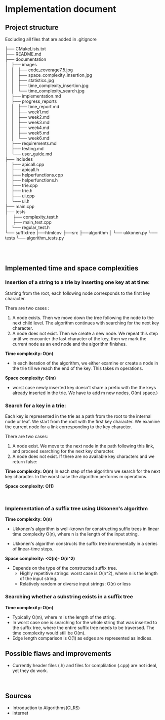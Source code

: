 # Implementation document

## Project structure 

Excluding all files that are added in .gitignore

├── CMakeLists.txt <br />
├── README.md <br />
├── documentation <br />
│   ├── images <br />
│   │   ├── code_coverage7.5.jpg <br />
│   │   ├── space_complexity_insertion.jpg <br />
│   │   ├── statistics.jpg <br />
│   │   ├── time_complexity_insertion.jpg <br />
│   │   └── time_complexity_search.jpg <br />
│   ├── implementation.md <br />
│   ├── progress_reports <br />
│   │   ├── time_report.md <br />
│   │   ├── week1.md <br />
│   │   ├── week2.md <br />
│   │   ├── week3.md <br />
│   │   ├── week4.md <br />
│   │   ├── week5.md <br />
│   │   └── week6.md <br />
│   ├── requirements.md <br />
│   ├── testing.md <br />
│   └── user_guide.md <br />
├── includes <br />
│   ├── apicall.cpp <br />
│   ├── apicall.h <br />
│   ├── helperfunctions.cpp <br />
│   ├── helperfunctions.h <br />
│   ├── trie.cpp <br />
│   ├── trie.h <br />
│   ├── ui.cpp <br />
│   └── ui.h <br />
├── main.cpp <br />
├── tests <br />
│    ├── complexity_test.h <br />
│    ├── main_test.cpp <br />
│    └── regular_test.h <br />
└── suffixtree
    ├──htmlcov
    ├──src
    ├──algorithm
    │   └── ukkonen.py
    └── tests
        └── algorithm_tests.py
  


<br />
<br />

## Implemented time and space complexities 

### Insertion of a string to a trie by inserting one key at at time:

Starting from the root, each following node corresponds to the first key character. 

There are two cases :

1) A node exists. Then we move down the tree following the node to the next child level. The algorithm continues with searching for the next key character.
2) A node does not exist. Then we create a new node. We repeat this step until we encounter the last character of the key, then we mark the current node as an end node and the algorithm finishes.

**Time complexity: O(m)**
 - In each iteration of the algorithm, we either examine or create a node in the trie till we reach the end of the key. This takes m operations.

**Space complexity: O(m)**
 -  worst case newly inserted key doesn't share a prefix with the the keys already inserted in the trie. We have to add m new nodes, O(m) space.)

### Search for a key in a trie:

Each key is represented in the trie as a path from the root to the internal node or leaf. We start from the root with the first key character. We examine the current node for a link corresponding to the key character. 

There are two cases:

1) A node exist. We move to the next node in the path following this link, and proceed searching for the next key character.
2) A node does not exist. If there are no available key characters and we return false:


**Time complexity: O(m)**
 In each step of the algorithm we search for the next key character. In the worst case the algorithm performs m operations.

**Space complexity: O(1)**

<br />

### Implementation of a suffix tree using Ukkonen's algorithm


**Time complexity: O(n)**

- Ukkonen's algorithm is well-known for constructing suffix trees in linear time complexity O(n), where n is the length of the input string.

- Ukkonen's algorithm constructs the suffix tree incrementally in a series of linear-time steps.

**Space complexity: <O(n)- O(n^2)**

- Depends on the type of the constructed suffix tree.
  - Highly repetitive strings: worst case is O(n^2), where n is the length of the input string.
  - Relatively random or diverse input strings: O(n) or less

### Searching whether a substring exists in a suffix tree

**Time complexity: O(m)**

- Typically O(m), where m is the length of the string.
- In worst case one is searching for the whole string that was inserted to the suffix tree, where the entire suffix tree needs to be traversed. The time complexity would still be O(m).
- Edge length comparison is O(1) as edges are represented as indices.


## Possible flaws and improvements

 - Currently header files (.h) and files for complilation (.cpp) are not ideal, yet they do work.
<br />


## Sources

- Introduction to Algorithms(CLRS)
- internet
<br />

